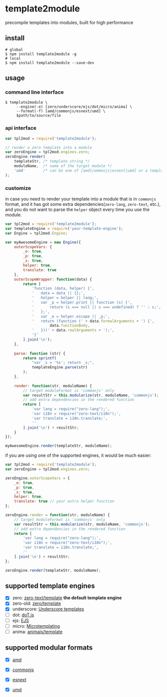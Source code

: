 # template2module

precompile templates into modules, built for high performance

## install

```shell
# global
$ npm install template2module -g
# local
$ npm install template2module --save-dev
```

## usage

### command line interface

```shell
$ template2module \
     --engine(-e) [zero/underscore/ejs/dot/micro/anima] \
     --format(-f) [amd/commonjs/esnext/umd] \
     $path/to/source/file
```

### api interface

```javascript
var tpl2mod = require('template2module');

// render a zero template into a module
var zeroEngine = tpl2mod.engines.zero;
zeroEngine.render(
    templateStr, /* template string */
    moduleName,  /* name of the target module */
    'umd'        /* can be one of [amd|commonjs|esnext|umd] or a template render function*/
);
```

### customize

in case you need to render your template into a module that is in `commonjs` format, and it has got some extra dependencies(`zero-lang`, `zero-text`, etc.), and you do not want to parse the `helper` object every time you use the module.

```javascript
var tpl2mod = require('template2module');
var templateEngine = require('your-template-engine');
var Engine = tpl2mod.Engine;

var myAwesomeEngine = new Engine({
    outerScopeVars: {
        _e: true,
        _p: true,
        _s: true,
        helper: true,
        translate: true
    },
    outerScopeWrapper: function(data) {
        return [
            'function (data, helper) {',
            '   data = data || {};',
            '   helper = helper || lang;',
            '   var _p = helper.print || function (s) {',
            '       return (s === null || s === undefined) ? '' : s;',
            '   };',
            '   var _e = helper.escape || _p;',
            '   return (function (' + data.formalArguments + ') {',
                    data.functionBody,
            '   })(' + data.realArguments + ');',
            '}'
        ].join('\n');
    },
    
    parse: function (str) {
        return sprintf(
            "var _s = '%s'; return _s;",
            templateEngine.parse(str)
        );
    },
    
    render: function(str, moduleName) {
        // target moduleFormat is 'commonjs' only
        var resultStr = this.modularize(str, moduleName, 'commonjs');
        // add extra dependencies in the rendered function
        return [
            'var lang = require("zero-lang");',
            'var i18n = require("zero-text/i18n");',
            'var translate = i18n.translate;',
            ''
        ].join('\n') + resultStr;
    }
});

myAwesomeEngine.render(templateStr, moduleName);
```

if you are using one of the supported engines, it would be much easier:

```javascript
var tpl2mod = require('template2module');
var zeroEngine = tpl2mod.engines.zero;

zeroEngine.outerScopeVars = {
    _e: true,
    _p: true,
    _s: true,
    helper: true,
    translate: true // your extra helper function
};

zeroEngine.render = function(str, moduleName) {
    // target moduleFormat is 'commonjs' only
    var resultStr = this.modularize(str, moduleName, 'commonjs');
    // add extra dependencies in the rendered function
    return [
        'var lang = require("zero-lang");',
        'var i18n = require("zero-text/i18n");',
        'var translate = i18n.translate;',
        ''
    ].join('\n') + resultStr;
};

zeroEngine.render(templateStr, moduleName);
```

## supported template engines

- [x] zero: [zero-text/template](https://github.com/zero/zero-text/blob/master/template.js) **the default template engine**
- [x] zero-old: [zero/template](http://gitlab.alibaba-inc.com/zeroui/zero/blob/master/src/zero/template.js)
- [x] underscore: [Underscore templates](http://underscorejs.org/#template)
- [ ] dot: [doT.js](https://github.com/olado/doT)
- [ ] ejs: [EJS](https://github.com/tj/ejs)
- [ ] micro: [Microtemplating](http://ejohn.org/blog/javascript-micro-templating)
- [ ] anima: [animajs/template](http://gitlab.alibaba-inc.com/animajs/template)

## supported modular formats

- [x] [amd](https://github.com/amdjs/amdjs-api/blob/master/AMD.md)
- [x] [commonjs](http://www.commonjs.org/)
- [x] [esnext](https://github.com/tc39/ecma262)
- [x] [umd](https://github.com/umdjs/umd)

